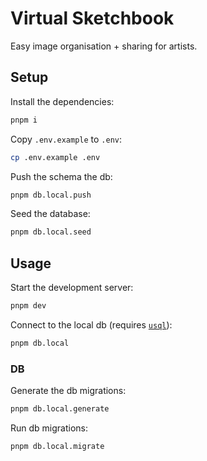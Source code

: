 # Virtual Sketchbook

Easy image organisation + sharing for artists.

## Setup

Install the dependencies:

```bash
pnpm i
```

Copy `.env.example` to `.env`:

```bash
cp .env.example .env
```

Push the schema the db:

```bash
pnpm db.local.push
```

Seed the database:

```bash
pnpm db.local.seed
```

## Usage

Start the development server:

```bash
pnpm dev
```

Connect to the local db (requires [`usql`](https://github.com/xo/usql)):

```bash
pnpm db.local
```

### DB

Generate the db migrations:

```bash
pnpm db.local.generate
```

Run db migrations:

```bash
pnpm db.local.migrate
```
